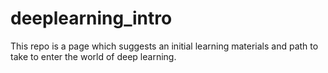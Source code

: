 # deeplearning_intro
This repo is a page which suggests an initial learning materials and path to take to enter the world of deep learning. 

